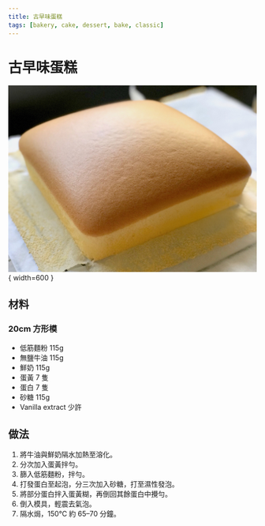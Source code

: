 ```yaml
---
title: 古早味蛋糕
tags: [bakery, cake, dessert, bake, classic]
---
```


# 古早味蛋糕

![古早味蛋糕](../images/castella-cake.jpg){ width=600 }

## 材料

### 20cm 方形模
- 低筋麵粉 115g  
- 無鹽牛油 115g  
- 鮮奶 115g  
- 蛋黃 7 隻  
- 蛋白 7 隻  
- 砂糖 115g  
- Vanilla extract 少許  

## 做法

1. 將牛油與鮮奶隔水加熱至溶化。  
2. 分次加入蛋黃拌勻。  
3. 篩入低筋麵粉，拌勻。  
4. 打發蛋白至起泡，分三次加入砂糖，打至濕性發泡。  
5. 將部分蛋白拌入蛋黃糊，再倒回其餘蛋白中攪勻。  
6. 倒入模具，輕震去氣泡。  
7. 隔水焗，150℃ 約 65–70 分鐘。  

